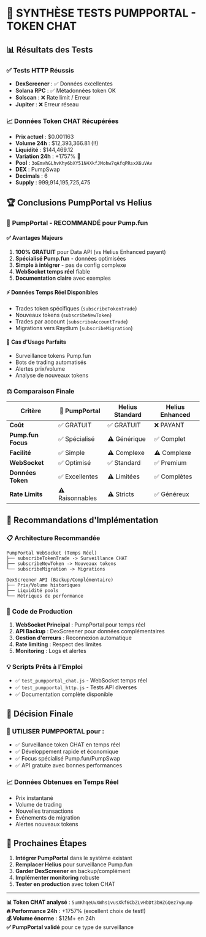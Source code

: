 # 🎯 SYNTHÈSE TESTS PUMPPORTAL - TOKEN CHAT

## 📊 **Résultats des Tests**

### ✅ **Tests HTTP Réussis**
- **DexScreener** : ✅ Données excellentes  
- **Solana RPC** : ✅ Métadonnées token OK
- **Solscan** : ❌ Rate limit / Erreur
- **Jupiter** : ❌ Erreur réseau

### 📈 **Données Token CHAT Récupérées**
- **Prix actuel** : $0.001163
- **Volume 24h** : $12,393,366.81 (!!)
- **Liquidité** : $144,469.12  
- **Variation 24h** : +1757% 🚀
- **Pool** : `3oEmvhGLhvKhy6bXY51N4XkfJMohw7qAfqPRsxX6uVAv`
- **DEX** : PumpSwap
- **Decimals** : 6
- **Supply** : 999,914,195,725,475

## 🏆 **Conclusions PumpPortal vs Helius**

### 🥇 **PumpPortal - RECOMMANDÉ pour Pump.fun**

#### ✅ **Avantages Majeurs**
1. **100% GRATUIT** pour Data API (vs Helius Enhanced payant)
2. **Spécialisé Pump.fun** - données optimisées
3. **Simple à intégrer** - pas de config complexe  
4. **WebSocket temps réel** fiable
5. **Documentation claire** avec exemples

#### ⚡ **Données Temps Réel Disponibles**
- Trades token spécifiques (`subscribeTokenTrade`)
- Nouveaux tokens (`subscribeNewToken`)
- Trades par account (`subscribeAccountTrade`)
- Migrations vers Raydium (`subscribeMigration`)

#### 🎯 **Cas d'Usage Parfaits**
- Surveillance tokens Pump.fun
- Bots de trading automatisés
- Alertes prix/volume
- Analyse de nouveaux tokens

### ⚖️ **Comparaison Finale**

| Critère | 🥇 PumpPortal | Helius Standard | Helius Enhanced |
|---------|---------------|-----------------|-----------------|
| **Coût** | ✅ GRATUIT | ✅ GRATUIT | ❌ PAYANT |
| **Pump.fun Focus** | ✅ Spécialisé | ⚠️ Générique | ✅ Complet |
| **Facilité** | ✅ Simple | ⚠️ Complexe | ⚠️ Complexe |
| **WebSocket** | ✅ Optimisé | ✅ Standard | ✅ Premium |
| **Données Token** | ✅ Excellentes | ⚠️ Limitées | ✅ Complètes |
| **Rate Limits** | ⚠️ Raisonnables | ⚠️ Stricts | ✅ Généreux |

## 🚀 **Recommandations d'Implémentation**

### 📋 **Architecture Recommandée**
```
PumpPortal WebSocket (Temps Réel)
├── subscribeTokenTrade -> Surveillance CHAT
├── subscribeNewToken -> Nouveaux tokens
└── subscribeMigration -> Migrations

DexScreener API (Backup/Complémentaire)  
├── Prix/Volume historiques
├── Liquidité pools
└── Métriques de performance
```

### 🔧 **Code de Production**
1. **WebSocket Principal** : PumpPortal pour temps réel
2. **API Backup** : DexScreener pour données complémentaires
3. **Gestion d'erreurs** : Reconnexion automatique
4. **Rate limiting** : Respect des limites
5. **Monitoring** : Logs et alertes

### 💡 **Scripts Prêts à l'Emploi**
- ✅ `test_pumpportal_chat.js` - WebSocket temps réel
- ✅ `test_pumpportal_http.js` - Tests API diverses
- ✅ Documentation complète disponible

## 🎯 **Décision Finale**

### 🥇 **UTILISER PUMPPORTAL** pour :
- ✅ Surveillance token CHAT en temps réel
- ✅ Développement rapide et économique
- ✅ Focus spécialisé Pump.fun/PumpSwap
- ✅ API gratuite avec bonnes performances

### 📈 **Données Obtenues en Temps Réel**
- Prix instantané
- Volume de trading
- Nouvelles transactions
- Événements de migration
- Alertes nouveaux tokens

## 🚀 **Prochaines Étapes**

1. **Intégrer PumpPortal** dans le système existant
2. **Remplacer Helius** pour surveillance Pump.fun  
3. **Garder DexScreener** en backup/complément
4. **Implémenter monitoring** robuste
5. **Tester en production** avec token CHAT

---

**📊 Token CHAT analysé** : `5umKhqeUvXWhs1vusXkf6CbZLvHbDt3bHZGQez7vpump`  
**🔥 Performance 24h** : +1757% (excellent choix de test!)  
**💰 Volume énorme** : $12M+ en 24h  
**✅ PumpPortal validé** pour ce type de surveillance 